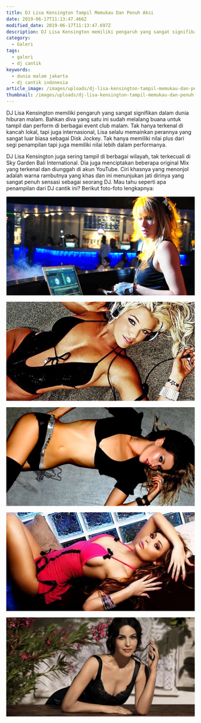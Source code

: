 ```yaml
---
title: DJ Lisa Kensington Tampil Memukau Dan Penuh Aksi
date: 2019-06-17T11:13:47.466Z
modified_date: 2019-06-17T11:13:47.697Z
description: DJ Lisa Kensington memiliki pengaruh yang sangat signifikan dalam dunia hiburan malam. Bahkan diva yang satu ini sudah melalang buana.
category:
  - Galeri
tags:
  - galeri
  - dj cantik
keywords:
  - dunia malam jakarta
  - dj cantik indonesia
article_image: /images/uploads/dj-lisa-kensington-tampil-memukau-dan-penuh-aksi-5.jpg
thumbnail: /images/uploads/dj-lisa-kensington-tampil-memukau-dan-penuh-aksi-2-002.jpg
---
```

DJ Lisa Kensington memiliki pengaruh yang sangat signifikan dalam dunia hiburan malam. Bahkan diva yang satu ini sudah melalang buana untuk tampil dan perform di berbagai event club malam. Tak hanya terkenal di kancah lokal, tapi juga internasional, Lisa selalu memainkan perannya yang sangat luar biasa sebagai Disk Jockey. Tak hanya memiliki nilai plus dari segi penampilan tapi juga memiliki nilai lebih dalam performanya.

DJ Lisa Kensington juga sering tampil di berbagai wilayah, tak terkecuali di Sky Garden Bali International. Dia juga menciptakan beberapa original Mix yang terkenal dan diunggah di akun YouTube. Ciri khasnya yang menonjol adalah warna rambutnya yang khas dan ini menunjukan jati dirinya yang sangat penuh sensasi sebagai seorang DJ. Mau tahu seperti apa penampilan dari DJ cantik ini? Berikut foto-foto lengkapnya:

![DJ Lisa Kensington Tampil Memukau Dan Penuh Aksi](/images/uploads/dj-lisa-kensington-tampil-memukau-dan-penuh-aksi-5.jpg)

![DJ Lisa Kensington Tampil Memukau Dan Penuh Aksi](/images/uploads/dj-lisa-kensington-tampil-memukau-dan-penuh-aksi-3.jpg)

![DJ Lisa Kensington Tampil Memukau Dan Penuh Aksi](/images/uploads/dj-lisa-kensington-tampil-memukau-dan-penuh-aksi-1.jpg)

![DJ Lisa Kensington Tampil Memukau Dan Penuh Aksi](/images/uploads/dj-lisa-kensington-tampil-memukau-dan-penuh-aksi-2.jpg)

![DJ Lisa Kensington Tampil Memukau Dan Penuh Aksi](/images/uploads/dj-lisa-kensington-tampil-memukau-dan-penuh-aksi-4.jpg)
